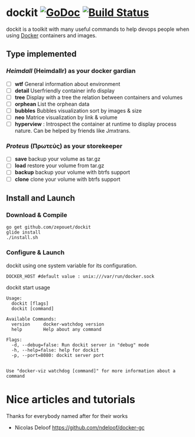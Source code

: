 # dockit [![GoDoc](https://godoc.org/github.com/zepouet/dockit?status.svg)](https://godoc.org/github.com/treeptik/docker-watchdog) [![Build Status](https://travis-ci.org/treeptik/docker-monitor.svg)](https://travis-ci.org/treeptik/docker-monitor)
dockit is a toolkit with many useful commands to help devops people when using [Docker](http://www.docker.com) containers and images.

## Type implemented

### *Heimdall* (Heimdallr) as your docker gardian
- [ ] **wtf** General information about environment
- [ ] **detail** Userfriendly container info display
- [ ] **tree** Display with a tree the relation between containers and volumes
- [ ] **orphean** List the orphean data
- [ ] **bubbles** Bubbles visualization sort by images & size
- [ ] **neo** Matrice visualization by link & volume
- [ ] **hyperview** : Introspect the container at runtime to display process nature. Can be helped by friends like Jmxtrans.

### *Proteus* (Πρωτεύς) as your storekeeper 
- [ ] **save** backup your volume as tar.gz
- [ ] **load** restore your volume from tar.gz
- [ ] **backup** backup your volume with btrfs support 
- [ ] **clone** clone your volume with btrfs support 

## Install and Launch

### Download & Compile
```
go get github.com/zepouet/dockit
glide install
./install.sh
```

### Configure & Launch

dockit using one system variable for its configuration.
```
DOCKER_HOST #default value : unix:///var/run/docker.sock
```
dockit start usage
```
Usage: 
  dockit [flags]
  dockit [command]

Available Commands: 
  version     docker-watchdog version
  help        Help about any command

Flags:
  -d, --debug=false: Run dockit server in "debug" mode
  -h, --help=false: help for dockit
  -p, --port=8080: dockit server port


Use "docker-viz watchdog [command]" for more information about a command
```

# Nice articles and tutorials

Thanks for everybody named after for their works
* Nicolas Deloof https://github.com/ndeloof/docker-gc


